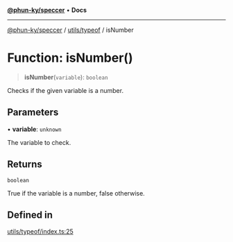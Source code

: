 [**@phun-ky/speccer**](../../../README.md) • **Docs**

***

[@phun-ky/speccer](../../../README.md) / [utils/typeof](../README.md) / isNumber

# Function: isNumber()

> **isNumber**(`variable`): `boolean`

Checks if the given variable is a number.

## Parameters

• **variable**: `unknown`

The variable to check.

## Returns

`boolean`

True if the variable is a number, false otherwise.

## Defined in

[utils/typeof/index.ts:25](https://github.com/phun-ky/speccer/blob/main/src/utils/typeof/index.ts#L25)
